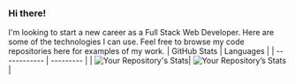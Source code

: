### Hi there! ###

I'm looking to start a new career as a Full Stack Web Developer. Here are some of the technologies I can use. Feel free to browse my code repositories here for examples of my work.
| GitHub Stats | Languages |
| ------------ | --------- |
| ![Your Repository's Stats](https://github-readme-stats.vercel.app/api/top-langs/?username=fetchcat&theme=onedark)| ![Your Repository’s Stats](https://github-readme-stats.vercel.app/api?username=fetchcat&show_icons=true&theme=onedark) |


